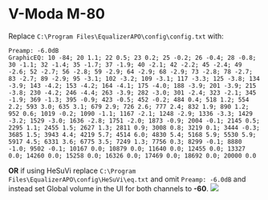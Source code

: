 # V-Moda M-80
Replace `C:\Program Files\EqualizerAPO\config\config.txt` with:
```
Preamp: -6.0dB
GraphicEQ: 10 -84; 20 1.1; 22 0.5; 23 0.2; 25 -0.2; 26 -0.4; 28 -0.8; 30 -1.1; 32 -1.4; 35 -1.7; 37 -1.9; 40 -2.1; 42 -2.2; 45 -2.4; 49 -2.6; 52 -2.7; 56 -2.8; 59 -2.9; 64 -2.9; 68 -2.9; 73 -2.8; 78 -2.7; 83 -2.7; 89 -2.9; 95 -3.1; 102 -3.2; 109 -3.1; 117 -3.3; 125 -3.8; 134 -3.9; 143 -4.2; 153 -4.2; 164 -4.1; 175 -4.0; 188 -3.9; 201 -3.9; 215 -3.8; 230 -4.2; 246 -4.4; 263 -3.9; 282 -3.0; 301 -2.4; 323 -2.1; 345 -1.9; 369 -1.3; 395 -0.9; 423 -0.5; 452 -0.2; 484 0.4; 518 1.2; 554 2.2; 593 3.0; 635 3.1; 679 2.9; 726 2.6; 777 2.4; 832 1.9; 890 1.2; 952 0.6; 1019 -0.2; 1090 -1.1; 1167 -2.1; 1248 -2.9; 1336 -3.3; 1429 -3.2; 1529 -3.0; 1636 -2.8; 1751 -2.0; 1873 -0.9; 2004 -0.1; 2145 0.5; 2295 1.1; 2455 1.5; 2627 1.3; 2811 0.9; 3008 0.8; 3219 0.1; 3444 -0.3; 3685 1.5; 3943 4.4; 4219 5.7; 4514 6.0; 4830 5.4; 5168 5.9; 5530 5.9; 5917 4.5; 6331 3.6; 6775 3.5; 7249 1.3; 7756 0.3; 8299 -0.1; 8880 -1.0; 9502 -0.1; 10167 0.0; 10879 0.0; 11640 0.0; 12455 0.0; 13327 0.0; 14260 0.0; 15258 0.0; 16326 0.0; 17469 0.0; 18692 0.0; 20000 0.0
```
**OR** if using HeSuVi replace `C:\Program Files\EqualizerAPO\config\HeSuVi\eq.txt` and omit `Preamp: -6.0dB` and instead set Global volume in the UI for both channels to **-60**.
![](https://raw.githubusercontent.com/jaakkopasanen/AutoEq/master/results/Innerfidelity%202017/headphoncecom/onear/V-Moda%20M-80/V-Moda%20M-80.png)